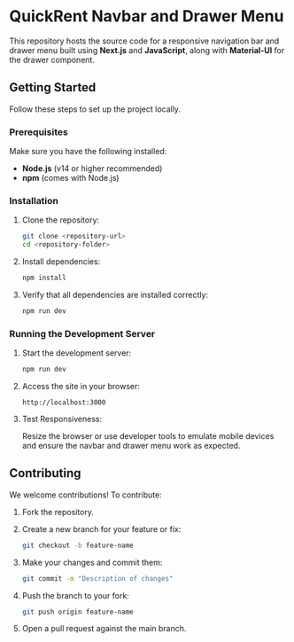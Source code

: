 # QuickRent Navbar and Drawer Menu

This repository hosts the source code for a responsive navigation bar and drawer menu built using **Next.js** and **JavaScript**, along with **Material-UI** for the drawer component.

## Getting Started

Follow these steps to set up the project locally.

### Prerequisites

Make sure you have the following installed:

-   **Node.js** (v14 or higher recommended)
-   **npm** (comes with Node.js)

### Installation

1. Clone the repository:

    ```bash
    git clone <repository-url>
    cd <repository-folder>
    ```

2. Install dependencies:

    ```bash
    npm install
    ```

3. Verify that all dependencies are installed correctly:

    ```bash
    npm run dev
    ```

### Running the Development Server

1. Start the development server:

    ```bash
    npm run dev
    ```

2. Access the site in your browser:

    ```
    http://localhost:3000
    ```

3. Test Responsiveness:

   Resize the browser or use developer tools to emulate mobile devices and ensure the navbar and drawer menu work as expected.

## Contributing

We welcome contributions! To contribute:

1. Fork the repository.

2. Create a new branch for your feature or fix:

    ```bash
    git checkout -b feature-name
    ```

3. Make your changes and commit them:

    ```bash
    git commit -m "Description of changes"
    ```

4. Push the branch to your fork:

    ```bash
    git push origin feature-name
    ```

5. Open a pull request against the main branch.


 

